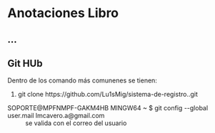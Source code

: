 <h1>Anotaciones Libro</h1>

<h2>...</h2>
<h2>Git HUb</h2>
<p>Dentro de los comando más comunenes se tienen:</p>
<ol>
  <li>git clone https://github.com/Lu1sMig/sistema-de-registro..git</li>
</ol>
<dl>
  <dt>SOPORTE@MPFNMPF-GAKM4HB MINGW64 ~
$ git config --global user.mail lmcavero.a@gmail.com
</dt>
  <dd>se valida con el correo del usuario</dd>
</dl>

